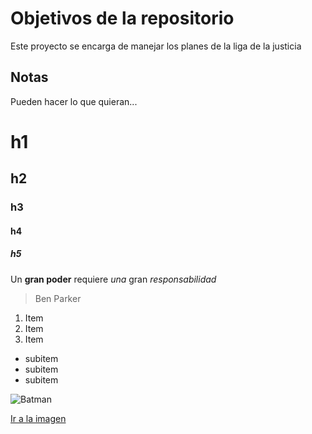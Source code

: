 # Objetivos de la repositorio

Este proyecto se encarga de manejar los planes de la liga de la justicia

## Notas

Pueden hacer lo que quieran...


# h1
## h2
### h3
#### h4
##### h5

Un **gran poder** requiere _una_ gran *responsabilidad*
> Ben Parker

1. Item
2. Item
3. Item
* subitem
* subitem
* subitem

![Batman](https://asset.swarovski.com/images/$size_1450/t_swa103/b_rgb:fafafa,c_scale,dpr_3.0,f_auto,w_500/5492687_png/batman-swarovski-5492687.png)

[Ir a la imagen](https://asset.swarovski.com/images/$size_1450/t_swa103/b_rgb:fafafa,c_scale,dpr_3.0,f_auto,w_500/5492687_png/batman-swarovski-5492687.png)

